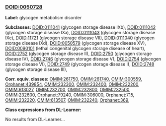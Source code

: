 
### [DOID:0050728](http://purl.obolibrary.org/obo/DOID_0050728)
**Label:** glycogen metabolism disorder

**Subclasses:** [DOID:0111041](http://purl.obolibrary.org/obo/DOID_0111041) (glycogen storage disease IXb), [DOID:0111042](http://purl.obolibrary.org/obo/DOID_0111042) (glycogen storage disease IXa), [DOID:0111043](http://purl.obolibrary.org/obo/DOID_0111043) (glycogen storage disease IXc), [DOID:11721](http://purl.obolibrary.org/obo/DOID_11721) (glycogen storage disease VII), [DOID:0111040](http://purl.obolibrary.org/obo/DOID_0111040) (glycogen storage disease IXd), [DOID:0050579](http://purl.obolibrary.org/obo/DOID_0050579) (glycogen storage disease XV), [DOID:0090101](http://purl.obolibrary.org/obo/DOID_0090101) (lethal congenital glycogen storage disease of heart), [DOID:2752](http://purl.obolibrary.org/obo/DOID_2752) (glycogen storage disease II), [DOID:2750](http://purl.obolibrary.org/obo/DOID_2750) (glycogen storage disease IV), [DOID:2746](http://purl.obolibrary.org/obo/DOID_2746) (glycogen storage disease V), [DOID:2754](http://purl.obolibrary.org/obo/DOID_2754) (glycogen storage disease VI), [DOID:2749](http://purl.obolibrary.org/obo/DOID_2749) (glycogen storage disease I), [DOID:2748](http://purl.obolibrary.org/obo/DOID_2748) (glycogen storage disease III), 

**Corr. equiv. classes:** [OMIM:261750](http://purl.obolibrary.org/obo/OMIM_261750), [OMIM:261740](http://purl.obolibrary.org/obo/OMIM_261740), [OMIM:300559](http://purl.obolibrary.org/obo/OMIM_300559), [Orphanet:439854](http://www.orpha.net/ORDO/Orphanet_439854), [OMIM:232300](http://purl.obolibrary.org/obo/OMIM_232300), [OMIM:232400](http://purl.obolibrary.org/obo/OMIM_232400), [OMIM:232200](http://purl.obolibrary.org/obo/OMIM_232200), [OMIM:613027](http://purl.obolibrary.org/obo/OMIM_613027), [OMIM:232700](http://purl.obolibrary.org/obo/OMIM_232700), [OMIM:232800](http://purl.obolibrary.org/obo/OMIM_232800), [OMIM:232500](http://purl.obolibrary.org/obo/OMIM_232500), [OMIM:232600](http://purl.obolibrary.org/obo/OMIM_232600), [Orphanet:79240](http://www.orpha.net/ORDO/Orphanet_79240), [OMIM:306000](http://purl.obolibrary.org/obo/OMIM_306000), [Orphanet:715](http://www.orpha.net/ORDO/Orphanet_715), [OMIM:232220](http://purl.obolibrary.org/obo/OMIM_232220), [OMIM:613507](http://purl.obolibrary.org/obo/OMIM_613507), [OMIM:232240](http://purl.obolibrary.org/obo/OMIM_232240), [Orphanet:369](http://www.orpha.net/ORDO/Orphanet_369), 

**Class expressions from DL-Learner:**

No results from DL-Learner...



